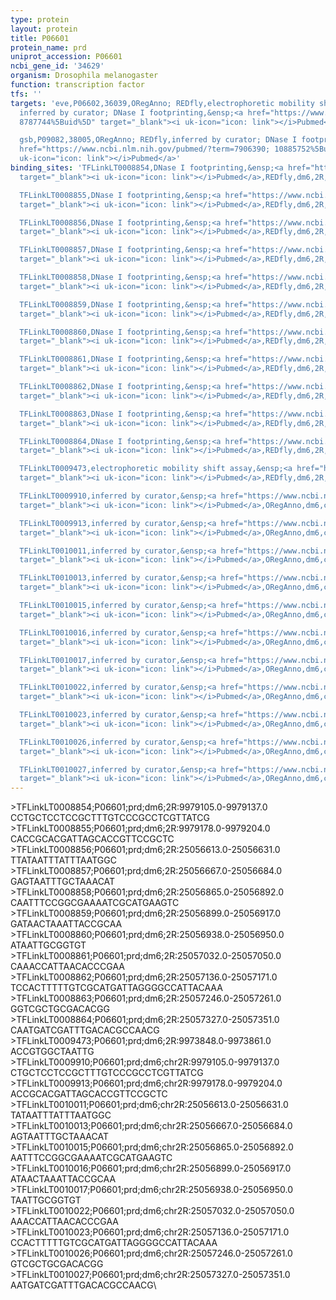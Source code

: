 ```yaml
---
type: protein
layout: protein
title: P06601
protein_name: prd
uniprot_accession: P06601
ncbi_gene_id: '34629'
organism: Drosophila melanogaster
function: transcription factor
tfs: ''
targets: 'eve,P06602,36039,ORegAnno; REDfly,electrophoretic mobility shift assay;
  inferred by curator; DNase I footprinting,&ensp;<a href="https://www.ncbi.nlm.nih.gov/pubmed/?term=1672661;
  8787744%5Buid%5D" target="_blank"><i uk-icon="icon: link"></i>Pubmed</a>

  gsb,P09082,38005,ORegAnno; REDfly,inferred by curator; DNase I footprinting,&ensp;<a
  href="https://www.ncbi.nlm.nih.gov/pubmed/?term=7906390; 10885752%5Buid%5D" target="_blank"><i
  uk-icon="icon: link"></i>Pubmed</a>'
binding_sites: 'TFLinkLT0008854,DNase I footprinting,&ensp;<a href="https://www.ncbi.nlm.nih.gov/pubmed/?term=1672661%5Buid%5D"
  target="_blank"><i uk-icon="icon: link"></i>Pubmed</a>,REDfly,dm6,2R,9979105,9979137,-

  TFLinkLT0008855,DNase I footprinting,&ensp;<a href="https://www.ncbi.nlm.nih.gov/pubmed/?term=1672661%5Buid%5D"
  target="_blank"><i uk-icon="icon: link"></i>Pubmed</a>,REDfly,dm6,2R,9979178,9979204,-

  TFLinkLT0008856,DNase I footprinting,&ensp;<a href="https://www.ncbi.nlm.nih.gov/pubmed/?term=7906390%5Buid%5D"
  target="_blank"><i uk-icon="icon: link"></i>Pubmed</a>,REDfly,dm6,2R,25056613,25056631,-

  TFLinkLT0008857,DNase I footprinting,&ensp;<a href="https://www.ncbi.nlm.nih.gov/pubmed/?term=7906390%5Buid%5D"
  target="_blank"><i uk-icon="icon: link"></i>Pubmed</a>,REDfly,dm6,2R,25056667,25056684,-

  TFLinkLT0008858,DNase I footprinting,&ensp;<a href="https://www.ncbi.nlm.nih.gov/pubmed/?term=10885752%5Buid%5D"
  target="_blank"><i uk-icon="icon: link"></i>Pubmed</a>,REDfly,dm6,2R,25056865,25056892,-

  TFLinkLT0008859,DNase I footprinting,&ensp;<a href="https://www.ncbi.nlm.nih.gov/pubmed/?term=10885752%5Buid%5D"
  target="_blank"><i uk-icon="icon: link"></i>Pubmed</a>,REDfly,dm6,2R,25056899,25056917,-

  TFLinkLT0008860,DNase I footprinting,&ensp;<a href="https://www.ncbi.nlm.nih.gov/pubmed/?term=10885752%5Buid%5D"
  target="_blank"><i uk-icon="icon: link"></i>Pubmed</a>,REDfly,dm6,2R,25056938,25056950,-

  TFLinkLT0008861,DNase I footprinting,&ensp;<a href="https://www.ncbi.nlm.nih.gov/pubmed/?term=10885752%5Buid%5D"
  target="_blank"><i uk-icon="icon: link"></i>Pubmed</a>,REDfly,dm6,2R,25057032,25057050,-

  TFLinkLT0008862,DNase I footprinting,&ensp;<a href="https://www.ncbi.nlm.nih.gov/pubmed/?term=10885752%5Buid%5D"
  target="_blank"><i uk-icon="icon: link"></i>Pubmed</a>,REDfly,dm6,2R,25057136,25057171,-

  TFLinkLT0008863,DNase I footprinting,&ensp;<a href="https://www.ncbi.nlm.nih.gov/pubmed/?term=10885752%5Buid%5D"
  target="_blank"><i uk-icon="icon: link"></i>Pubmed</a>,REDfly,dm6,2R,25057246,25057261,-

  TFLinkLT0008864,DNase I footprinting,&ensp;<a href="https://www.ncbi.nlm.nih.gov/pubmed/?term=10885752%5Buid%5D"
  target="_blank"><i uk-icon="icon: link"></i>Pubmed</a>,REDfly,dm6,2R,25057327,25057351,-

  TFLinkLT0009473,electrophoretic mobility shift assay,&ensp;<a href="https://www.ncbi.nlm.nih.gov/pubmed/?term=8787744%5Buid%5D"
  target="_blank"><i uk-icon="icon: link"></i>Pubmed</a>,REDfly,dm6,2R,9973848,9973861,-

  TFLinkLT0009910,inferred by curator,&ensp;<a href="https://www.ncbi.nlm.nih.gov/pubmed/?term=1672661%5Buid%5D"
  target="_blank"><i uk-icon="icon: link"></i>Pubmed</a>,ORegAnno,dm6,chr2R,9979105,9979137,+

  TFLinkLT0009913,inferred by curator,&ensp;<a href="https://www.ncbi.nlm.nih.gov/pubmed/?term=1672661%5Buid%5D"
  target="_blank"><i uk-icon="icon: link"></i>Pubmed</a>,ORegAnno,dm6,chr2R,9979178,9979204,+

  TFLinkLT0010011,inferred by curator,&ensp;<a href="https://www.ncbi.nlm.nih.gov/pubmed/?term=7906390%5Buid%5D"
  target="_blank"><i uk-icon="icon: link"></i>Pubmed</a>,ORegAnno,dm6,chr2R,25056613,25056631,+

  TFLinkLT0010013,inferred by curator,&ensp;<a href="https://www.ncbi.nlm.nih.gov/pubmed/?term=7906390%5Buid%5D"
  target="_blank"><i uk-icon="icon: link"></i>Pubmed</a>,ORegAnno,dm6,chr2R,25056667,25056684,+

  TFLinkLT0010015,inferred by curator,&ensp;<a href="https://www.ncbi.nlm.nih.gov/pubmed/?term=10885752%5Buid%5D"
  target="_blank"><i uk-icon="icon: link"></i>Pubmed</a>,ORegAnno,dm6,chr2R,25056865,25056892,+

  TFLinkLT0010016,inferred by curator,&ensp;<a href="https://www.ncbi.nlm.nih.gov/pubmed/?term=10885752%5Buid%5D"
  target="_blank"><i uk-icon="icon: link"></i>Pubmed</a>,ORegAnno,dm6,chr2R,25056899,25056917,+

  TFLinkLT0010017,inferred by curator,&ensp;<a href="https://www.ncbi.nlm.nih.gov/pubmed/?term=10885752%5Buid%5D"
  target="_blank"><i uk-icon="icon: link"></i>Pubmed</a>,ORegAnno,dm6,chr2R,25056938,25056950,+

  TFLinkLT0010022,inferred by curator,&ensp;<a href="https://www.ncbi.nlm.nih.gov/pubmed/?term=10885752%5Buid%5D"
  target="_blank"><i uk-icon="icon: link"></i>Pubmed</a>,ORegAnno,dm6,chr2R,25057032,25057050,+

  TFLinkLT0010023,inferred by curator,&ensp;<a href="https://www.ncbi.nlm.nih.gov/pubmed/?term=10885752%5Buid%5D"
  target="_blank"><i uk-icon="icon: link"></i>Pubmed</a>,ORegAnno,dm6,chr2R,25057136,25057171,+

  TFLinkLT0010026,inferred by curator,&ensp;<a href="https://www.ncbi.nlm.nih.gov/pubmed/?term=10885752%5Buid%5D"
  target="_blank"><i uk-icon="icon: link"></i>Pubmed</a>,ORegAnno,dm6,chr2R,25057246,25057261,+

  TFLinkLT0010027,inferred by curator,&ensp;<a href="https://www.ncbi.nlm.nih.gov/pubmed/?term=10885752%5Buid%5D"
  target="_blank"><i uk-icon="icon: link"></i>Pubmed</a>,ORegAnno,dm6,chr2R,25057327,25057351,+'
---
```

\>TFLinkLT0008854;P06601;prd;dm6;2R:9979105.0-9979137.0\CCTGCTCCTCCGCTTTGTCCCGCCTCGTTATCG\\>TFLinkLT0008855;P06601;prd;dm6;2R:9979178.0-9979204.0\CACCGCACGATTAGCACCGTTCCGCTC\\>TFLinkLT0008856;P06601;prd;dm6;2R:25056613.0-25056631.0\TTATAATTTATTTAATGGC\\>TFLinkLT0008857;P06601;prd;dm6;2R:25056667.0-25056684.0\GAGTAATTTGCTAAACAT\\>TFLinkLT0008858;P06601;prd;dm6;2R:25056865.0-25056892.0\CAATTTCCGGCGAAAATCGCATGAAGTC\\>TFLinkLT0008859;P06601;prd;dm6;2R:25056899.0-25056917.0\GATAACTAAATTACCGCAA\\>TFLinkLT0008860;P06601;prd;dm6;2R:25056938.0-25056950.0\ATAATTGCGGTGT\\>TFLinkLT0008861;P06601;prd;dm6;2R:25057032.0-25057050.0\CAAACCATTAACACCCGAA\\>TFLinkLT0008862;P06601;prd;dm6;2R:25057136.0-25057171.0\TCCACTTTTTGTCGCATGATTAGGGGCCATTACAAA\\>TFLinkLT0008863;P06601;prd;dm6;2R:25057246.0-25057261.0\GGTCGCTGCGACACGG\\>TFLinkLT0008864;P06601;prd;dm6;2R:25057327.0-25057351.0\CAATGATCGATTTGACACGCCAACG\\>TFLinkLT0009473;P06601;prd;dm6;2R:9973848.0-9973861.0\ACCGTGGCTAATTG\\>TFLinkLT0009910;P06601;prd;dm6;chr2R:9979105.0-9979137.0\CTGCTCCTCCGCTTTGTCCCGCCTCGTTATCG\\>TFLinkLT0009913;P06601;prd;dm6;chr2R:9979178.0-9979204.0\ACCGCACGATTAGCACCGTTCCGCTC\\>TFLinkLT0010011;P06601;prd;dm6;chr2R:25056613.0-25056631.0\TATAATTTATTTAATGGC\\>TFLinkLT0010013;P06601;prd;dm6;chr2R:25056667.0-25056684.0\AGTAATTTGCTAAACAT\\>TFLinkLT0010015;P06601;prd;dm6;chr2R:25056865.0-25056892.0\AATTTCCGGCGAAAATCGCATGAAGTC\\>TFLinkLT0010016;P06601;prd;dm6;chr2R:25056899.0-25056917.0\ATAACTAAATTACCGCAA\\>TFLinkLT0010017;P06601;prd;dm6;chr2R:25056938.0-25056950.0\TAATTGCGGTGT\\>TFLinkLT0010022;P06601;prd;dm6;chr2R:25057032.0-25057050.0\AAACCATTAACACCCGAA\\>TFLinkLT0010023;P06601;prd;dm6;chr2R:25057136.0-25057171.0\CCACTTTTTGTCGCATGATTAGGGGCCATTACAAA\\>TFLinkLT0010026;P06601;prd;dm6;chr2R:25057246.0-25057261.0\GTCGCTGCGACACGG\\>TFLinkLT0010027;P06601;prd;dm6;chr2R:25057327.0-25057351.0\AATGATCGATTTGACACGCCAACG\